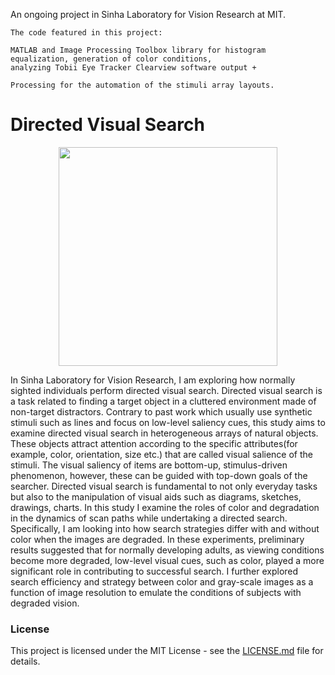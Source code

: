An ongoing project in Sinha Laboratory for Vision Research at MIT.

	The code featured in this project: 

	MATLAB and Image Processing Toolbox library for histogram equalization, generation of color conditions,
	analyzing Tobii Eye Tracker Clearview software output + 
	
	Processing for the automation of the stimuli array layouts.


# Directed Visual Search

<p align="center"><img src="https://github.mit.edu/egeozin/Directed-Visual-Search/blob/master/images/dvc_sinha.jpg" width="350"></p>

In Sinha Laboratory for Vision Research, I am exploring how normally sighted individuals perform directed visual search. Directed visual search is a task related to finding a target object in a cluttered environment made of non-target distractors. Contrary to past work which usually use synthetic stimuli such as lines and focus on low-level saliency cues, this study aims to examine directed visual search in heterogeneous arrays of natural objects. These objects attract attention according to the specific attributes(for example, color, orientation, size etc.) that are called visual salience of the stimuli. The visual saliency of items are bottom-up, stimulus-driven phenomenon, however, these can be guided with top-down goals of the searcher. Directed visual search is fundamental to not only everyday tasks but also to the manipulation of visual aids such as diagrams, sketches, drawings, charts. In this study I examine the roles of color and degradation in the dynamics of scan paths while undertaking a directed search. Specifically, I am looking into how search strategies differ with and without color when the images are degraded. In these experiments, preliminary results suggested that for normally developing adults, as viewing conditions become more degraded, low-level visual cues, such as color, played a more significant role in contributing to successful search. I further explored search efficiency and strategy between color and gray-scale images as a function of image resolution to emulate the conditions of subjects with degraded vision.



### License

This project is licensed under the MIT License - see the [LICENSE.md](LICENSE.md) file for details.